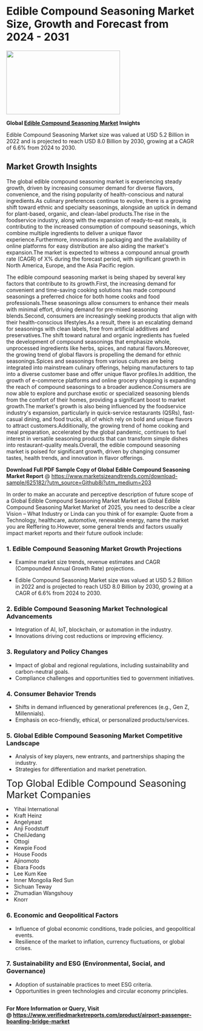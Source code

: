 <H1>Edible Compound Seasoning Market Size, Growth and Forecast from 2024 - 2031</H1><img class="aligncenter size-medium wp-image-584254" src="https://thirdeyenews.in/wp-content/uploads/2024/09/Global-Market-Research-300x168.jpeg" alt="" width="300" height="168" /><p><strong>Global&nbsp;<a href="https://www.marketsizeandtrends.com/download-sample/625182/?utm_source=Github8j?utm_medium=203">Edible Compound Seasoning Market</a> Insights</strong></p><p>Edible Compound Seasoning Market size was valued at USD 5.2 Billion in 2022 and is projected to reach USD 8.0 Billion by 2030, growing at a CAGR of 6.6% from 2024 to 2030.</p><p><h2>Market Growth Insights</h2> <p>The global edible compound seasoning market is experiencing steady growth, driven by increasing consumer demand for diverse flavors, convenience, and the rising popularity of health-conscious and natural ingredients.As culinary preferences continue to evolve, there is a growing shift toward ethnic and specialty seasonings, alongside an uptick in demand for plant-based, organic, and clean-label products.The rise in the foodservice industry, along with the expansion of ready-to-eat meals, is contributing to the increased consumption of compound seasonings, which combine multiple ingredients to deliver a unique flavor experience.Furthermore, innovations in packaging and the availability of online platforms for easy distribution are also aiding the market's expansion.The market is expected to witness a compound annual growth rate (CAGR) of X% during the forecast period, with significant growth in North America, Europe, and the Asia Pacific region.</p> <p>The edible compound seasoning market is being shaped by several key factors that contribute to its growth.First, the increasing demand for convenient and time-saving cooking solutions has made compound seasonings a preferred choice for both home cooks and food professionals.These seasonings allow consumers to enhance their meals with minimal effort, driving demand for pre-mixed seasoning blends.Second, consumers are increasingly seeking products that align with their health-conscious lifestyles.As a result, there is an escalating demand for seasonings with clean labels, free from artificial additives and preservatives.The shift toward natural and organic ingredients has fueled the development of compound seasonings that emphasize whole, unprocessed ingredients like herbs, spices, and natural flavors.Moreover, the growing trend of global flavors is propelling the demand for ethnic seasonings.Spices and seasonings from various cultures are being integrated into mainstream culinary offerings, helping manufacturers to tap into a diverse customer base and offer unique flavor profiles.In addition, the growth of e-commerce platforms and online grocery shopping is expanding the reach of compound seasonings to a broader audience.Consumers are now able to explore and purchase exotic or specialized seasoning blends from the comfort of their homes, providing a significant boost to market growth.The market's growth is also being influenced by the foodservice industry's expansion, particularly in quick-service restaurants (QSRs), fast-casual dining, and food trucks, all of which rely on bold and unique flavors to attract customers.Additionally, the growing trend of home cooking and meal preparation, accelerated by the global pandemic, continues to fuel interest in versatile seasoning products that can transform simple dishes into restaurant-quality meals.Overall, the edible compound seasoning market is poised for significant growth, driven by changing consumer tastes, health trends, and innovation in flavor offerings.</p> <p><span class=""><strong>Download Full PDF Sample Copy of Global Edible Compound Seasoning Market Report</strong> @ <a href="https://www.marketsizeandtrends.com/download-sample/625182/?utm_source=Github8j?utm_medium=203" target="_blank">https://www.marketsizeandtrends.com/download-sample/625182/?utm_source=Github8j?utm_medium=203</a></span></p><p>In order to make an accurate and perceptive description of future scope of a Global&nbsp;Edible Compound Seasoning Market Market as Global&nbsp;Edible Compound Seasoning Market Market of 2025, you need to describe a clear Vision &ndash; What Industry or Linda can you think of for example: Quote from a Technology, healthcare, automotive, renewable energy, name the market you are Reffering to.However, some general trends and factors usually impact market reports and their future outlook include:</p><h3>1.&nbsp;<strong>Edible Compound Seasoning Market Growth Projections</strong></h3><ul><li>Examine market size trends, revenue estimates and CAGR (Compounded Annual Growth Rate) projections.</li><li><p>Edible Compound Seasoning Market size was valued at USD 5.2 Billion in 2022 and is projected to reach USD 8.0 Billion by 2030, growing at a CAGR of 6.6% from 2024 to 2030.</p></li></ul><h3>2.&nbsp;<strong>Edible Compound Seasoning Market Technological Advancements</strong></h3><ul><li>Integration of AI, IoT, blockchain, or automation in the industry.</li><li>Innovations driving cost reductions or improving efficiency.</li></ul><h3>3.&nbsp;<strong>Regulatory and Policy Changes</strong></h3><ul><li>Impact of global and regional regulations, including sustainability and carbon-neutral goals.</li><li>Compliance challenges and opportunities tied to government initiatives.</li></ul><h3>4.&nbsp;<strong>Consumer Behavior Trends</strong></h3><ul><li>Shifts in demand influenced by generational preferences (e.g., Gen Z, Millennials).</li><li>Emphasis on eco-friendly, ethical, or personalized products/services.</li></ul><h3>5.&nbsp;<strong>Global Edible Compound Seasoning Market Competitive Landscape</strong></h3><ul><li>Analysis of key players, new entrants, and partnerships shaping the industry.</li><li>Strategies for differentiation and market penetration.</li></ul><p data-pm-slice="1 1 []"><span style="color: inherit; font-family: inherit; font-size: 25px;">Top Global Edible Compound Seasoning Market Companies</span></p><div class="" data-test-id=""><p><li>Yihai International</li><li> Kraft Heinz</li><li> Angelyeast</li><li> Anji Foodstuff</li><li> CheilJedang</li><li> Ottogi</li><li> Kewpie Food</li><li> House Foods</li><li> Ajinomoto</li><li> Ebara Foods</li><li> Lee Kum Kee</li><li> Inner Mongolia Red Sun</li><li> Sichuan Teway</li><li> Zhumadian Wangshouy</li><li> Knorr</li></p></div><h3>6.&nbsp;<strong>Economic and Geopolitical Factors</strong></h3><ul><li>Influence of global economic conditions, trade policies, and geopolitical events.</li><li>Resilience of the market to inflation, currency fluctuations, or global crises.</li></ul><h3>7.&nbsp;<strong>Sustainability and ESG (Environmental, Social, and Governance)</strong></h3><ul><li>Adoption of sustainable practices to meet ESG criteria.</li><li>Opportunities in green technologies and circular economy principles.</li></ul><h2><strong style="font-size: 14px;">For More Information or Query, Visit @&nbsp;</strong><a style="background-color: #ffffff; font-size: 14px;" href="https://www.marketsizeandtrends.com/report/edible-compound-seasoning-market/" target="_blank">https://www.verifiedmarketreports.com/product/airport-passenger-boarding-bridge-market</a></h2>